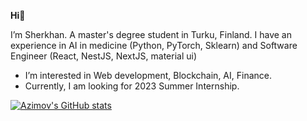 <strong>Hi</strong>👋

I’m Sherkhan. A master's degree student in Turku, Finland. I have an experience in AI in medicine (Python, PyTorch, Sklearn) and Software Engineer (React, NestJS, NextJS, material ui)

- I’m interested in Web development, Blockchain, AI, Finance. 
- Currently, I am looking for 2023 Summer Internship.

[![Azimov's GitHub stats](https://github-readme-stats.vercel.app/api?username=azimovs)](https://github.com/anuraghazra/github-readme-stats)

<!---
AzimovS/AzimovS is a ✨ special ✨ repository because its `README.md` (this file) appears on your GitHub profile.
You can click the Preview link to take a look at your changes.
--->
